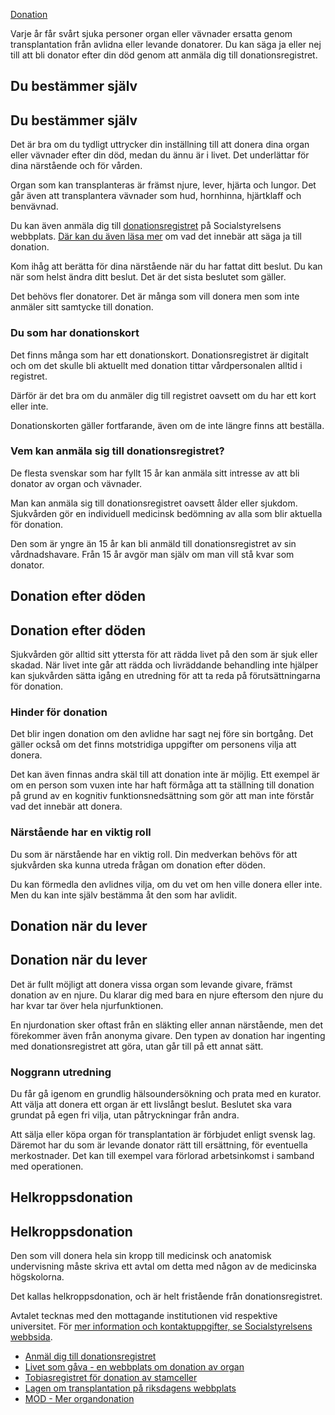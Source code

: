 [Donation](https://www.1177.se/sa-fungerar-varden/donation/)

Varje år får svårt sjuka personer organ eller vävnader ersatta genom transplantation från avlidna eller levande donatorer. Du kan säga ja eller nej till att bli donator efter din död genom att anmäla dig till donationsregistret.

Du bestämmer själv
------------------

Du bestämmer själv
------------------

Det är bra om du tydligt uttrycker din inställning till att donera dina organ eller vävnader efter din död, medan du ännu är i livet. Det underlättar för dina närstående och för vården.

Organ som kan transplanteras är främst njure, lever, hjärta och lungor. Det går även att transplantera vävnader som hud, hornhinna, hjärtklaff och benvävnad.

Du kan även anmäla dig till [donationsregistret](https://www.1177.se/lankbiblioteket/nationella-lankar/s/socialstyrelsen/socialstyrelsen---donation-inloggningssida/) på Socialstyrelsens webbplats. [Där kan du även läsa mer](https://www.1177.se/lankbiblioteket/nationella-lankar/s/socialstyrelsen/socialstyrelsen---donationsregistret/) om vad det innebär att säga ja till donation.

Kom ihåg att berätta för dina närstående när du har fattat ditt beslut. Du kan när som helst ändra ditt beslut. Det är det sista beslutet som gäller.

Det behövs fler donatorer. Det är många som vill donera men som inte anmäler sitt samtycke till donation.

### Du som har donationskort

Det finns många som har ett donationskort. Donationsregistret är digitalt och om det skulle bli aktuellt med donation tittar vårdpersonalen alltid i registret.

Därför är det bra om du anmäler dig till registret oavsett om du har ett kort eller inte.

Donationskorten gäller fortfarande, även om de inte längre finns att beställa.

### Vem kan anmäla sig till donationsregistret?

De flesta svenskar som har fyllt 15 år kan anmäla sitt intresse av att bli donator av organ och vävnader.

Man kan anmäla sig till donationsregistret oavsett ålder eller sjukdom. Sjukvården gör en individuell medicinsk bedömning av alla som blir aktuella för donation.

Den som är yngre än 15 år kan bli anmäld till donationsregistret av sin vårdnadshavare. Från 15 år avgör man själv om man vill stå kvar som donator.

Donation efter döden
--------------------

Donation efter döden
--------------------

Sjukvården gör alltid sitt yttersta för att rädda livet på den som är sjuk eller skadad. När livet inte går att rädda och livräddande behandling inte hjälper kan sjukvården sätta igång en utredning för att ta reda på förutsättningarna för donation.

### Hinder för donation

Det blir ingen donation om den avlidne har sagt nej före sin bortgång. Det gäller också om det finns motstridiga uppgifter om personens vilja att donera.

Det kan även finnas andra skäl till att donation inte är möjlig. Ett exempel är om en person som vuxen inte har haft förmåga att ta ställning till donation på grund av en kognitiv funktionsnedsättning som gör att man inte förstår vad det innebär att donera.

### Närstående har en viktig roll

Du som är närstående har en viktig roll. Din medverkan behövs för att sjukvården ska kunna utreda frågan om donation efter döden.

Du kan förmedla den avlidnes vilja, om du vet om hen ville donera eller inte. Men du kan inte själv bestämma åt den som har avlidit.

Donation när du lever
---------------------

Donation när du lever
---------------------

Det är fullt möjligt att donera vissa organ som levande givare, främst donation av en njure. Du klarar dig med bara en njure eftersom den njure du har kvar tar över hela njurfunktionen.

En njurdonation sker oftast från en släkting eller annan närstående, men det förekommer även från anonyma givare. Den typen av donation har ingenting med donationsregistret att göra, utan går till på ett annat sätt.

### Noggrann utredning

Du får gå igenom en grundlig hälsoundersökning och prata med en kurator. Att välja att donera ett organ är ett livslångt beslut. Beslutet ska vara grundat på egen fri vilja, utan påtryckningar från andra.

Att sälja eller köpa organ för transplantation är förbjudet enligt svensk lag. Däremot har du som är levande donator rätt till ersättning, för eventuella merkostnader. Det kan till exempel vara förlorad arbetsinkomst i samband med operationen.

Helkroppsdonation
-----------------

Helkroppsdonation
-----------------

Den som vill donera hela sin kropp till medicinsk och anatomisk undervisning måste skriva ett avtal om detta med någon av de medicinska högskolorna.

Det kallas helkroppsdonation, och är helt fristående från donationsregistret.

Avtalet tecknas med den mottagande institutionen vid respektive universitet. För [mer information och kontaktuppgifter, se Socialstyrelsens webbsida](https://www.1177.se/lankbiblioteket/nationella-lankar/s/socialstyrelsen/socialstyrelsen-donationsregistret-helkroppsdonation/).

*   [Anmäl dig till donationsregistret](https://www.1177.se/lankbiblioteket/nationella-lankar/s/socialstyrelsen/socialstyrelsen---donationsregistret/)
*   [Livet som gåva - en webbplats om donation av organ](https://www.1177.se/lankbiblioteket/nationella-lankar/l/livet-som-gava---donation-av-organ/)
*   [Tobiasregistret för donation av stamceller](https://www.1177.se/lankbiblioteket/nationella-lankar/t/tobiasregistret---startsida/)
*   [Lagen om transplantation på riksdagens webbplats](https://www.1177.se/lankbiblioteket/nationella-lankar/r/riksdagen.se---startsida/lag-om-transplantation-1995831/)
*   [MOD - Mer organdonation](https://www.1177.se/lankbiblioteket/nationella-lankar/m/mod---mer-organdonation/)